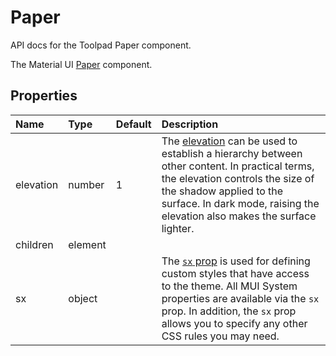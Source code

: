 <!-- This file has been auto-generated using `yarn docs:build:api`. -->

# Paper

<p class="description">API docs for the Toolpad Paper component.</p>

The Material UI [Paper](https://mui.com/material-ui/react-paper/) component.

## Properties

| Name                                     | Type                                   | Default                             | Description                                                                                                                                                                                                                                                                                   |
| :--------------------------------------- | :------------------------------------- | :---------------------------------- | :-------------------------------------------------------------------------------------------------------------------------------------------------------------------------------------------------------------------------------------------------------------------------------------------- |
| <span class="prop-name">elevation</span> | <span class="prop-type">number</span>  | <span class="prop-default">1</span> | The [elevation](https://mui.com/material-ui/react-paper/#elevation) can be used to establish a hierarchy between other content. In practical terms, the elevation controls the size of the shadow applied to the surface. In dark mode, raising the elevation also makes the surface lighter. |
| <span class="prop-name">children</span>  | <span class="prop-type">element</span> |                                     |                                                                                                                                                                                                                                                                                               |
| <span class="prop-name">sx</span>        | <span class="prop-type">object</span>  |                                     | The [`sx` prop](https://mui.com/system/getting-started/the-sx-prop/) is used for defining custom styles that have access to the theme. All MUI System properties are available via the `sx` prop. In addition, the `sx` prop allows you to specify any other CSS rules you may need.          |
